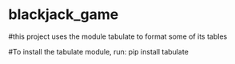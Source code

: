 # blackjack_game
#this project uses the module tabulate to format some of its tables

#To install the tabulate module, run:
pip install tabulate

